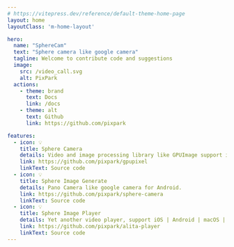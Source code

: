 ```yaml
---
# https://vitepress.dev/reference/default-theme-home-page
layout: home
layoutClass: 'm-home-layout'

hero:
  name: "SphereCam"
  text: "Sphere camera like google camera"
  tagline: Welcome to contribute code and suggestions
  image:
    src: /video_call.svg
    alt: PixPark
  actions:
    - theme: brand
      text: Docs
      link: /docs
    - theme: alt
      text: Github
      link: https://github.com/pixpark

features:
  - icon: 💡
    title: Sphere Camera
    details: Video and image processing library like GPUImage support iOS | macOS | Android
    link: https://github.com/pixpark/gpupixel
    linkText: Source code
  - icon: 💡
    title: Sphere Image Generate
    details: Pano Camera like google camera for Android.
    link: https://github.com/pixpark/sphere-camera
    linkText: Source code
  - icon: 💡
    title: Sphere Image Player
    details: Yet another video player, support iOS | Android | macOS | Win
    link: https://github.com/pixpark/alita-player
    linkText: Source code
---
```


<style>
.m-home-layout .image-src:hover {
  transform: translate(-50%, -50%) rotate(666turn);
  transition: transform 59s 1s cubic-bezier(0.3, 0, 0.8, 1);
}

.m-home-layout .details small {
  opacity: 0.8;
}

.m-home-layout .item:last-child .details {
  display: flex;
  justify-content: flex-end;
  align-items: end;
}
</style>